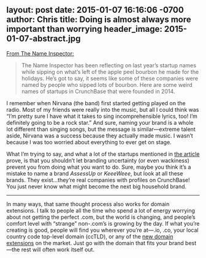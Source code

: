 layout: post
date: 2015-01-07 16:16:06 -0700
author: Chris
title: Doing is almost always more important than worrying
header_image: 2015-01-07-abstract.jpg
----

<!-- excerpt -->

[From The Name Inspector:](http://www.thenameinspector.com/weird-startup-names-of-2014/)

> The Name Inspector has been reflecting on last year’s startup names while sipping on what’s left of the apple peel bourbon he made for the holidays. He’s got to say, it seems like some of these companies were named by people who sipped lots of bourbon. Here are some weird names of startups in CrunchBase that were founded in 2014.

I remember when Nirvana (the band) first started getting played on the radio. Most of my friends were really into the music, but all I could think was “I’m pretty sure I have what it takes to sing incomprehensible lyrics, too! I’m definitely going to be a rock star.” And sure, naming your brand is a whole lot different than singing songs, but the message is similar—extreme talent aside, Nirvana was a success because they actually made music. I wasn’t because I was too worried about everything to ever get on stage.

What I’m trying to say, and what a lot of the startups mentioned in [the article](http://www.thenameinspector.com/weird-startup-names-of-2014/) prove, is that you shouldn’t let branding uncertainty (or even wackiness) prevent you from doing what you want to do. Sure, maybe you think it’s a mistake to name a brand *AssessUp* or *KeeeWeee*, but look at all these brands. They exist...they’re real companies with profiles on CrunchBase! You just never know what might become the next big household brand.

<!-- /excerpt -->

***

In many ways, that same thought process also works for domain extensions. I talk to people all the time who spend a lot of energy worrying about not getting the perfect .com, but the world is changing, and people’s comfort level with “strange” non-.com’s is growing by the day. If what you’re creating is good, people will find you wherever you’re at—.io, .co, your local country code top-level domain (ccTLD), or any of the [new domain extensions](https://iwantmyname.com/domains/new-gtld-domain-extensions) on the market. Just go with the domain that fits your brand best—the rest will often work itself out.